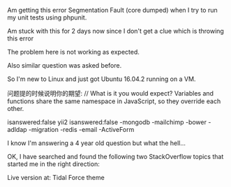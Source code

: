 ﻿Am getting this error Segmentation Fault (core dumped) when I try to run my unit tests using phpunit.

Am stuck with this for 2 days now since I don't get a clue which is throwing this error

The problem here is not working as expected.

Also similar question was asked before.


So I'm new to Linux and just got Ubuntu 16.04.2 running on a VM.

问题提的时候说明你的期望:
// What is it you would expect? Variables and functions share the same namespace in JavaScript, so they override each other.

isanswered:false
yii2 isanswered:false -mongodb -mailchimp -bower -adldap -migration -redis -email -ActiveForm

I know I'm answering a 4 year old question but what the hell...


OK, I have searched and found the following two StackOverflow topics that started me in the right direction:



Live version at: Tidal Force theme

